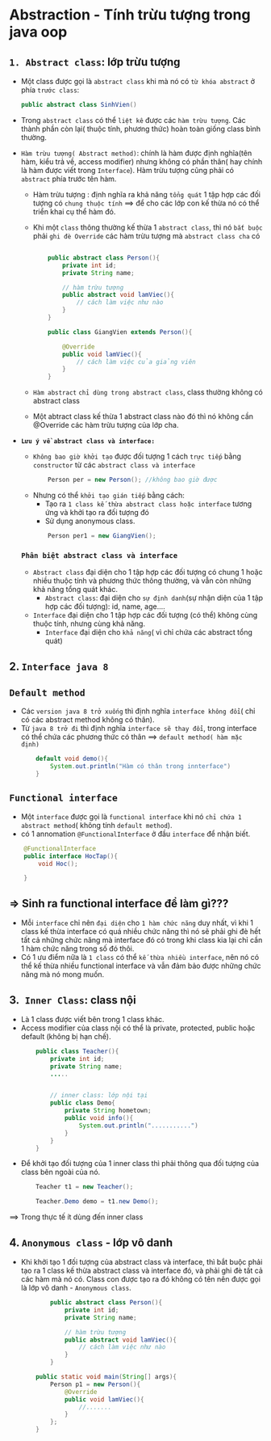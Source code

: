 # Abstraction - Tính trừu tượng trong java oop
## `1. Abstract class`: lớp trừu tượng
- Một class được gọi là `abstract class` khi mà nó có `từ khóa abstract` ở phía `trước class`: 
    ```java
    public abstract class SinhVien()
    ```
- Trong `abstract class` có thể `liệt kê` được các `hàm trừu tượng`. Các thành phần còn lại( thuộc tính, phương thức) hoàn toàn giống class bình thường.
- `Hàm trừu tượng( Abstract method)`: chính là hàm được định nghĩa(tên hàm, kiểu trả về, access modifier) nhưng không có phần thân( hay chính là hàm được viết trong `Interface`). Hàm trừu tượng cũng phải có `abstract` phía trước tên hàm.
    - Hàm trừu tượng : định nghĩa ra khả năng `tổng quát` 1 tập hợp các đối tượng có `chung thuộc tính` ==> để cho các lớp con kế thừa nó có thể triển khai cụ thể hàm đó.
    - Khi một `class` thông thường kế thừa 1 `abstract class`, thì nó `bắt buộc` phải `ghi đè Override` các hàm trừu tượng mà `abstract class cha` có

    
        ```java

            public abstract class Person(){
                private int id;
                private String name;

                // hàm trừu tượng
                public abstract void lamViec(){
                    // cách làm việc như nào
                }
            }
        ```
        ```java
            public class GiangVien extends Person(){

                @Override 
                public void lamViec(){
                    // cách làm việc của giảng viên
                }
            }
        ```
    - `Hàm abstract` `chỉ dùng trong abstract class`, class thường không có abstract class
    - Một abtract class kế thừa 1 abstract class nào đó thì nó không cần @Override các hàm trừu tượng của lớp cha.

- **`Lưu ý về abstract class và interface:`**
    - `Không bao giờ khởi tạo` được đối tượng 1 cách `trực tiếp` bằng `constructor` từ các `abstract class và interface`
        ```java
            Person per = new Person(); //không bao giờ được
        ```
    - Nhưng có thể `khởi tạo gián tiếp` bằng cách: 
        - Tạo ra `1 class kế thừa abstract class hoặc interface` tương ứng và khởi tạo ra đối tượng đó
        - Sử dụng anonymous class.
        ```java
            Person per1 = new GiangVien();
        ```
    ### `Phân biệt abstract class và interface`
    - `Abstract class` đại diện cho 1 tập hợp các đối tượng có chung 1 hoặc nhiều thuộc tính và phương thức thông thường, và vẫn còn những khả năng tổng quát khác.
        - `Abstract class`: đại diện cho `sự định danh`(sự nhận diện của 1 tập hợp các đối tượng): id, name, age....
    - `Interface` đại diện cho 1 tập hợp các đối tượng (có thể) không cùng thuộc tính, nhưng cùng khả năng.   
        - `Interface` đại diện cho `khả năng`( vì chỉ chứa các abstract tổng quát)

## 2. `Interface java 8`
## `Default method`
- Các `version java 8 trở xuống` thì định nghĩa `interface không đổi`( chỉ có các abstract method không có thân).
- Từ `java 8 trở đi` thì định nghĩa `interface sẽ thay đổi`, trong interface có thể chứa các phương thức có thân ==> `default method( hàm mặc định)`
    ```java
        default void demo(){
            System.out.println("Hàm có thân trong innterface")
        }
    ```
## `Functional interface`
- Một `interface` được gọi là `functional interface` khi nó `chỉ chứa 1 abstract method`( không tính `default method`).
- có 1 annomation `@FunctionalInterface` ở đầu `interface` để nhận biết.
```java
    @FunctionalInterface
    public interface HocTap(){
        void Hoc();

    }
```

## **=> Sinh ra functional interface để làm gì???**
- Mỗi `interface` chỉ nên `đại diện` cho `1 hàm chức năng` duy nhất, vì khi 1 class kế thừa interface có quá nhiều chức năng thì nó sẽ phải ghi đè hết tất cả những chức năng mà interface đó có trong khi class kia lại chỉ cần 1 hàm chức năng trong số đó thôi.
- Có 1 ưu điểm nữa là `1 class` có thể `kế thừa nhiều interface`, nên nó có thể kế thừa nhiều functional interface và vẫn đảm bảo được những chức năng mà nó mong muốn.

## 3.` Inner Class`: class nội
- Là 1 class được viết bên trong 1 class khác.
- Access modifier của class nội có thể là private, protected, public hoặc default (không bị hạn chế).
    ```java
        public class Teacher(){
            private int id;
            private String name;
            .....


            // inner class: lớp nội tại
            public class Demo{
                private String hometown;
                public void info(){
                    System.out.println("...........")
                }
            }
        }
    ```
- Để khởi tạo đối tượng của 1 inner class thì phải thông qua đối tượng của class bên ngoài của nó.
    ```java
        Teacher t1 = new Teacher();

        Teacher.Demo demo = t1.new Demo();
    ```

==> Trong thực tế ít dùng đến inner class

## 4. `Anonymous class` - lớp vô danh
- Khi khởi tạo 1 đối tượng của abstract class và interface, thì bắt buộc phải tạo ra 1 class kế thừa abstract class và interface đó, và phải ghi đè tất cả các hàm mà nó có. Class con được tạo ra đó không có tên nên được gọi là lớp vô danh - `Anonymous class`.
    ```java
            public abstract class Person(){
                private int id;
                private String name;

                // hàm trừu tượng
                public abstract void lamViec(){
                    // cách làm việc như nào
                }
            }
    ```
    ```java
        public static void main(String[] args){
            Person p1 = new Person(){
                @Override
                public void lamViec(){
                    //.......
                }
            };
        }
    ```
